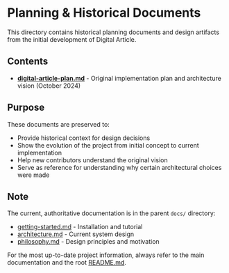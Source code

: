 # Planning & Historical Documents

This directory contains historical planning documents and design artifacts from the initial development of Digital Article.

## Contents

- **[digital-article-plan.md](digital-article-plan.md)** - Original implementation plan and architecture vision (October 2024)

## Purpose

These documents are preserved to:
- Provide historical context for design decisions
- Show the evolution of the project from initial concept to current implementation
- Help new contributors understand the original vision
- Serve as reference for understanding why certain architectural choices were made

## Note

The current, authoritative documentation is in the parent `docs/` directory:
- [getting-started.md](../getting-started.md) - Installation and tutorial
- [architecture.md](../architecture.md) - Current system design
- [philosophy.md](../philosophy.md) - Design principles and motivation

For the most up-to-date project information, always refer to the main documentation and the root [README.md](../../README.md).

